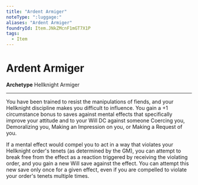 ```yaml
---
title: "Ardent Armiger"
noteType: ":luggage:"
aliases: "Ardent Armiger"
foundryId: Item.JNkZMcnF1mGT7X1P
tags:
  - Item
---
```


# Ardent Armiger

**Archetype** Hellknight Armiger

* * *

You have been trained to resist the manipulations of fiends, and your Hellknight discipline makes you difficult to influence. You gain a +1 circumstance bonus to saves against mental effects that specifically improve your attitude and to your Will DC against someone Coercing you, Demoralizing you, Making an Impression on you, or Making a Request of you.

If a mental effect would compel you to act in a way that violates your Hellknight order's tenets (as determined by the GM), you can attempt to break free from the effect as a reaction triggered by receiving the violating order, and you gain a new Will save against the effect. You can attempt this new save only once for a given effect, even if you are compelled to violate your order's tenets multiple times.
